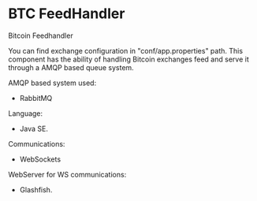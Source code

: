 # BTC FeedHandler
Bitcoin Feedhandler

You can find exchange configuration in "conf/app.properties" path. This component has the ability of handling Bitcoin exchanges feed and serve it through a AMQP based queue system.

AMQP based system used:

- RabbitMQ

Language:

- Java SE.

Communications:

- WebSockets

WebServer for WS communications:

- Glashfish.
